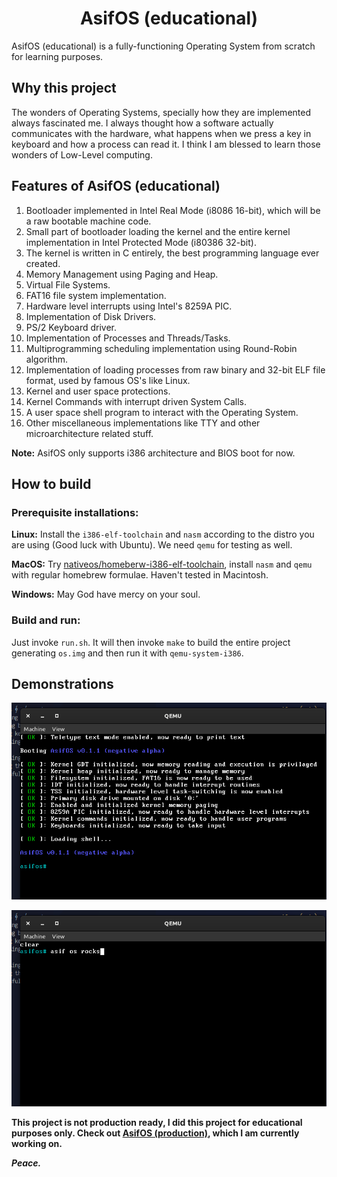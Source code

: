 <h1 align="center">AsifOS (educational)</h1>
<p>AsifOS (educational) is a fully-functioning Operating System from scratch for learning purposes.</p>

## Why this project
The wonders of Operating Systems, specially how they are implemented always fascinated me. I always thought how a software actually communicates with the hardware, what happens when we press a key in keyboard and how a process can read it. I think I am blessed to learn those wonders of Low-Level computing.

## Features of AsifOS (educational)
1. Bootloader implemented in Intel Real Mode (i8086 16-bit), which will be a raw bootable machine code.
2. Small part of bootloader loading the kernel and the entire kernel implementation in Intel Protected Mode (i80386 32-bit).
3. The kernel is written in C entirely, the best programming language ever created.
4. Memory Management using Paging and Heap.
5. Virtual File Systems.
6. FAT16 file system implementation.
7. Hardware level interrupts using Intel's 8259A PIC.
8. Implementation of Disk Drivers.
9. PS/2 Keyboard driver.
10. Implementation of Processes and Threads/Tasks.
11. Multiprogramming scheduling implementation using Round-Robin algorithm.
12. Implementation of loading processes from raw binary and 32-bit ELF file format, used by famous OS's like Linux.
13. Kernel and user space protections.
14. Kernel Commands with interrupt driven System Calls.
15. A user space shell program to interact with the Operating System.
16. Other miscellaneous implementations like TTY and other microarchitecture related stuff.

**Note:** AsifOS only supports i386 architecture and BIOS boot for now.
## How to build
### Prerequisite installations: 
**Linux:** Install the `i386-elf-toolchain` and `nasm` according to the distro you are using (Good luck with Ubuntu). We need `qemu` for testing as well.

**MacOS:** Try [nativeos/homeberw-i386-elf-toolchain](https://github.com/nativeos/homebrew-i386-elf-toolchain), install `nasm` and `qemu` with regular homebrew formulae. Haven't tested in Macintosh.

**Windows:** May God have mercy on your soul.
### Build and run:
Just invoke `run.sh`. It will then invoke `make` to build the entire project generating `os.img` and then run it with `qemu-system-i386`.

## Demonstrations

![Demostration 1](demo/display-1.png)

![Demostration 2](demo/display-2.png)

<b>This project is not production ready, I did this project for educational purposes only. Check out [AsifOS (production)](https://github.com/AsifOS), which I am currently working on.</b>

<b><i>Peace.</i></b>
